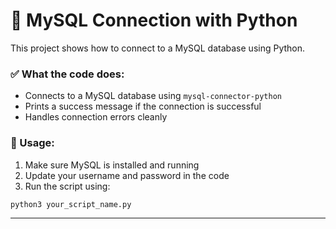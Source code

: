 # 🐍 MySQL Connection with Python

This project shows how to connect to a MySQL database using Python.

### ✅ What the code does:
- Connects to a MySQL database using `mysql-connector-python`
- Prints a success message if the connection is successful
- Handles connection errors cleanly

### 📌 Usage:
1. Make sure MySQL is installed and running
2. Update your username and password in the code
3. Run the script using:

```bash
python3 your_script_name.py
```

---
